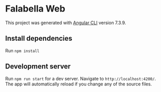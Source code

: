 # Falabella Web

This project was generated with [Angular CLI](https://github.com/angular/angular-cli) version 7.3.9.

## Install dependencies

Run `npm install`

## Development server

Run `npm run start` for a dev server. Navigate to `http://localhost:4200/`. The app will automatically reload if you change any of the source files.
